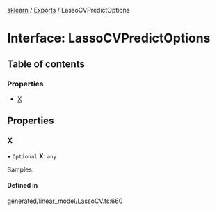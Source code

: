 [sklearn](../readme.md) / [Exports](../modules.md) / LassoCVPredictOptions

# Interface: LassoCVPredictOptions

## Table of contents

### Properties

- [X](LassoCVPredictOptions.md#x)

## Properties

### X

• `Optional` **X**: `any`

Samples.

#### Defined in

[generated/linear_model/LassoCV.ts:660](https://github.com/transitive-bullshit/scikit-learn-ts/blob/367336a/packages/sklearn/src/generated/linear_model/LassoCV.ts#L660)
